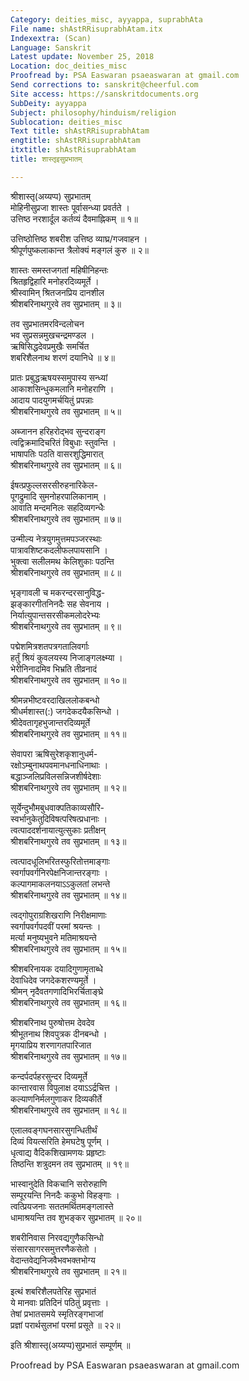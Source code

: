 ```yaml
---
Category: deities_misc, ayyappa, suprabhAta
File name: shAstRRisuprabhAtam.itx
Indexextra: (Scan)
Language: Sanskrit
Latest update: November 25, 2018
Location: doc_deities_misc
Proofread by: PSA Easwaran psaeaswaran at gmail.com
Send corrections to: sanskrit@cheerful.com
Site access: https://sanskritdocuments.org
SubDeity: ayyappa
Subject: philosophy/hinduism/religion
Sublocation: deities_misc
Text title: shAstRRisuprabhAtam
engtitle: shAstRRisuprabhAtam
itxtitle: shAstRisuprabhAtam
title: शास्तृइसुप्रभातम्

---
```

  
 श्रीशास्तृ(अय्यप्प) सुप्रभातम्   
मोहिनीसुप्रजा शास्तः पूर्वासन्ध्या प्रवर्तते ।  
उत्तिष्ठ नरशार्दूल कर्तव्यं दैवमाह्निकम् ॥ १॥  
  
उत्तिष्ठोत्तिष्ठ शबरीश उत्तिष्ठ व्याघ्र/गजवाहन ।  
श्रीपूर्णपुष्कलाकान्त त्रैलोक्यं मङ्गलं कुरु ॥ २॥  
  
शास्तः समस्तजगतां महिषीनिहन्तः  
श्रितहृद्विहारि मनोहरदिव्यमूर्ते ।  
श्रीस्वामिन् श्रितजनप्रिय दानशील  
श्रीशबरिनाथगुरवे तव सुप्रभातम् ॥ ३॥  
  
तव सुप्रभातमरविन्दलोचन  
भव सुप्रसन्नमुखचन्द्रमण्डल ।  
ऋषिसिद्धदेवप्रमुखैः समर्चित  
शबरिशैलनाथ शरणं दयानिधे ॥ ४॥  
  
प्रातः प्रबुद्धऋषयस्समुपास्य सन्ध्यां  
आकाशसिन्धुकमलानि मनोहराणि ।  
आदाय पादयुगमर्चयितुं प्रपन्नाः  
श्रीशबरिनाथगुरवे तव सुप्रभातम् ॥ ५॥  
  
अब्जानन हरिहरोद्भव सुन्दराङ्ग  
त्वद्विक्रमादिचरितं विबुधाः स्तुवन्ति ।  
भाषापतिः पठति वासरशुद्धिमारात्  
श्रीशबरिनाथगुरवे तव सुप्रभातम् ॥ ६॥  
  
ईषत्प्रफुल्लसरसीरुहनारिकेल-  
पूगद्रुमादि सुमनोहरपालिकानाम् ।  
आवाति मन्दमनिलः सहदिव्यगन्धैः  
श्रीशबरिनाथगुरवे तव सुप्रभातम् ॥ ७॥  
  
उन्मील्य नेत्रयुगमुत्तमपञ्जरस्थाः  
पात्रावशिष्टकदलीफलपायसानि ।  
भुक्त्वा सलीलमथ केलिशुकाः पठन्ति  
श्रीशबरिनाथगुरवे तव सुप्रभातम् ॥ ८॥  
  
भृङ्गावली च मकरन्दरसानुविद्ध-  
झङ्कारगीतनिनदैः सह सेवनाय ।  
निर्यात्युपान्तसरसीकमलोदरेभ्यः  
श्रीशबरिनाथगुरवे तव सुप्रभातम् ॥ ९॥  
  
पद्मेशमित्रशतपत्रगतालिवर्गाः  
हर्तुं श्रियं कुवलयस्य निजाङ्गलक्ष्म्या ।  
भेरीनिनादमिव भिभ्रति तीव्रनादं  
श्रीशबरिनाथगुरवे तव सुप्रभातम् ॥ १०॥  
  
श्रीमन्नभीष्टवरदाखिललोकबन्धो  
श्रीधर्मशास्त(:) जगदेकदयैकसिन्धो ।  
श्रीदेवतागृहभुजान्तरदिव्यमूर्ते  
श्रीशबरिनाथगुरवे तव सुप्रभातम् ॥ ११॥  
  
सेवापरा ऋषिसुरेशकृशानुधर्म-  
रक्षोऽम्बुनाथपवमानधनाधिनाथाः ।  
बद्धाञ्जलिप्रविलसन्निजशीर्षदेशाः  
श्रीशबरिनाथगुरवे तव सुप्रभातम् ॥ १२॥  
  
सूर्येन्दुभौमबुधवाक्पतिकाव्यसौरि-  
स्वर्भानुकेतुदिविषत्परिषत्प्रधानाः ।  
त्वत्पाददर्शनायात्युत्सुकाः प्रतीक्षन्  
श्रीशबरिनाथगुरवे तव सुप्रभातम् ॥ १३॥  
  
त्वत्पादधूलिभरितस्फुरितोत्तमाङ्गाः  
स्वर्गापवर्गनिरपेक्षनिजान्तरङ्गाः ।  
कल्पागमाकलनयाऽऽकुलतां लभन्ते  
श्रीशबरिनाथगुरवे तव सुप्रभातम् ॥ १४॥  
  
त्वद्गोपुराग्रशिखराणि निरीक्षमाणाः  
स्वर्गापवर्गपदवीं परमां श्रयन्तः ।  
मर्त्या मनुष्यभुवने मतिमाश्रयन्ते  
श्रीशबरिनाथगुरवे तव सुप्रभातम् ॥ १५॥  
  
श्रीशबरिनायक दयादिगुणामृताब्धे  
देवाधिदेव जगदेकशरण्यमूर्ते ।  
श्रीमन् नृदैवतगणादिभिरर्चिताङ्घ्रे  
श्रीशबरिनाथगुरवे तव सुप्रभातम् ॥ १६॥  
  
श्रीशबरिनाथ पुरुषोत्तम देवदेव  
श्रीभूतनाथ शिवपुत्रक दीनबन्धो  ।  
मृगयाप्रिय शरणागतपारिजात  
श्रीशबरिनाथगुरवे तव सुप्रभातम् ॥ १७॥  
  
कन्दर्पदर्पहरसुन्दर दिव्यमूर्ते  
कान्तारवास विपुलाक्ष दयाऽऽर्द्रचित्त  ।  
कल्याणनिर्मलगुणाकर दिव्यकीर्ते  
श्रीशबरिनाथगुरवे तव सुप्रभातम् ॥ १८॥  
  
एलालवङ्गघनसारसुगन्धितीर्थं  
दिव्यं वियत्सरिति हेमघटेषु पूर्णम् ।  
धृत्वाद्य वैदिकशिखामणयः प्रहृष्टाः  
तिष्ठन्ति शत्रुदमन तव सुप्रभातम् ॥ १९॥  
  
भास्वानुदेति विकचानि सरोरुहाणि  
सम्पूरयन्ति निनदैः ककुभो विहङ्गाः ।  
त्वत्प्रियजनाः सततमर्थितमङ्गलास्ते  
धामाश्रयन्ति तव शुभङ्कर सुप्रभातम् ॥ २०॥  
  
शबरीनिवास निरवद्यगुणैकसिन्धो  
संसारसागरसमुत्तरणैकसेतो ।  
वेदान्तवेद्यनिजवैभवभक्तभोग्य  
श्रीशबरिनाथगुरवे तव सुप्रभातम् ॥ २१॥  
  
इत्थं शबरिशैलपतेरिह सुप्रभातं  
ये मानवाः प्रतिदिनं पठितुं प्रवृत्ताः ।  
तेषां प्रभातसमये स्मृतिरङ्गभाजां  
प्रज्ञां परार्थसुलभां परमां प्रसूते ॥ २२॥  
  
इति श्रीशास्तृ(अय्यप्प)सुप्रभातं सम्पूर्णम् ॥  
  
  
Proofread by PSA Easwaran psaeaswaran at gmail.com  
  
